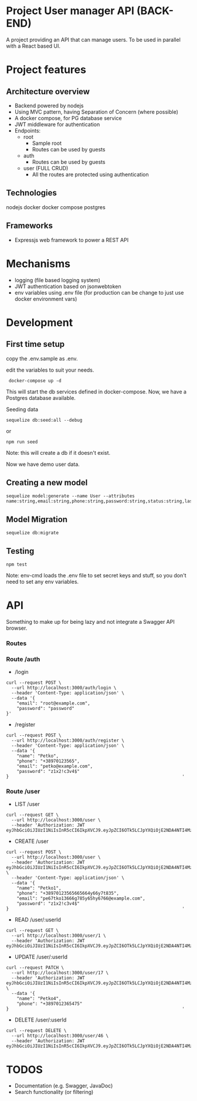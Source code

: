 # Project User manager API (BACK-END)

A project providing an API that can manage users.
To be used in parallel with a React based UI.

# Project features

## Architecture overview

- Backend powered by nodejs
- Using MVC pattern, having Separation of Concern (where possible)
- A docker compose, for PG database service
- JWT middleware for authentication
- Endpoints:
  - root 
    - Sample root
    - Routes can be used by guests 
  - auth
    - Routes can be used by guests
  - user (FULL CRUD)
    - All the routes are protected using authentication

## Technologies
nodejs
docker
docker compose
postgres

## Frameworks

- Expressjs web framework to power a REST API

# Mechanisms

- logging (file based logging system)
- JWT authentication based on jsonwebtoken
- env variables using .env file (for production can be change to just use docker environment vars)

# Development

## First time setup

copy the .env.sample as .env.

edit the variables to suit your needs.

```shell
 docker-compose up -d
```

This will start the db services defined in docker-compose. 
Now, we have a Postgres database available.

Seeding data

```shell
sequelize db:seed:all --debug
```

or 

```shell
npm run seed
```
Note: this will create a db if it doesn't exist.

Now we have demo user data.

## Creating a new model

```shell
sequelize model:generate --name User --attributes name:string,email:string,phone:string,password:string,status:string,last_login_at:date
```

## Model Migration

```shell
sequelize db:migrate
```

## Testing

```shell
npm test
```

Note: env-cmd loads the .env file to set secret keys and stuff, so you don't need to set any env variables.

# API

Something to make up for being lazy and not integrate a Swagger API browser.

### Routes

### Route /auth

- /login

```shell
curl --request POST \
  --url http://localhost:3000/auth/login \
  --header 'Content-Type: application/json' \
  --data '{
	"email": "root@example.com",
	"password": "password"
}'
```

- /register

```shell
curl --request POST \
  --url http://localhost:3000/auth/register \
  --header 'Content-Type: application/json' \
  --data '{
	"name": "Petko",
	"phone": "+38970123565",
	"email": "petko@example.com",
	"password": "z1x2!c3v4$"
}                                                                  '
```

### Route /user

- LIST /user

```shell
curl --request GET \
  --url http://localhost:3000/user \
  --header 'Authorization: JWT eyJhbGciOiJIUzI1NiIsInR5cCI6IkpXVCJ9.eyJpZCI6OTk5LCJpYXQiOjE2NDA4NTI4MzgsImV4cCI6MTY0MDkzOTIzOH0.-9fqlZHY0S2w1aODR1gHsjV8v3vnllmNF5HZO65J3_k'
```

- CREATE /user

```shell
curl --request POST \
  --url http://localhost:3000/user \
  --header 'Authorization: JWT eyJhbGciOiJIUzI1NiIsInR5cCI6IkpXVCJ9.eyJpZCI6OTk5LCJpYXQiOjE2NDA4NTI4MzgsImV4cCI6MTY0MDkzOTIzOH0.-9fqlZHY0S2w1aODR1gHsjV8v3vnllmNF5HZO65J3_k' \
  --header 'Content-Type: application/json' \
  --data '{
	"name": "Petko1",
	"phone": "+38970123565665664y66y7t835",
	"email": "pe67tko13666g785y65hy6766@example.com",
	"password": "z1x2!c3v4$"
}                                                                  '
```

- READ /user/:userId

```shell
curl --request GET \
  --url http://localhost:3000/user/1 \
  --header 'Authorization: JWT eyJhbGciOiJIUzI1NiIsInR5cCI6IkpXVCJ9.eyJpZCI6OTk5LCJpYXQiOjE2NDA4NTI4MzgsImV4cCI6MTY0MDkzOTIzOH0.-9fqlZHY0S2w1aODR1gHsjV8v3vnllmNF5HZO65J3_k'
```

- UPDATE /user/:userId

```shell
curl --request PATCH \
  --url http://localhost:3000/user/17 \
  --header 'Authorization: JWT eyJhbGciOiJIUzI1NiIsInR5cCI6IkpXVCJ9.eyJpZCI6OTk5LCJpYXQiOjE2NDA4NTI4MzgsImV4cCI6MTY0MDkzOTIzOH0.-9fqlZHY0S2w1aODR1gHsjV8v3vnllmNF5HZO65J3_k' \
  --data '{
	"name": "Petko4",
	"phone": "+3897012365475"
}                                                                  '
```

- DELETE /user/:userId

```shell
curl --request DELETE \
  --url http://localhost:3000/user/46 \
  --header 'Authorization: JWT eyJhbGciOiJIUzI1NiIsInR5cCI6IkpXVCJ9.eyJpZCI6OTk5LCJpYXQiOjE2NDA4NTI4MzgsImV4cCI6MTY0MDkzOTIzOH0.-9fqlZHY0S2w1aODR1gHsjV8v3vnllmNF5HZO65J3_k'
```

# TODOS

- Documentation (e.g. Swagger, JavaDoc)
- Search functionality (or filtering)

